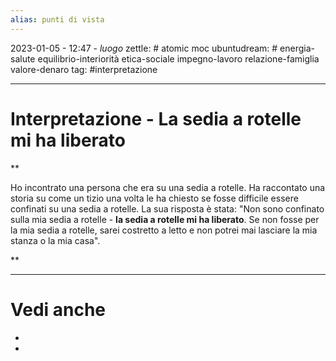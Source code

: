 ```yaml
---
alias: punti di vista
---
```

2023-01-05 - 12:47 - *luogo*
zettle: # atomic moc
ubuntudream: # energia-salute equilibrio-interiorità etica-sociale impegno-lavoro relazione-famiglia valore-denaro 
tag: #interpretazione

---
# Interpretazione - La sedia a rotelle mi ha liberato


**

Ho incontrato una persona che era su una sedia a rotelle. Ha raccontato una storia su come un tizio una volta le ha chiesto se fosse difficile essere confinati su una sedia a rotelle. La sua risposta è stata: "Non sono confinato sulla mia sedia a rotelle - **la sedia a rotelle mi ha liberato**. Se non fosse per la mia sedia a rotelle, sarei costretto a letto e non potrei mai lasciare la mia stanza o la mia casa".

**


---
# Vedi anche
- 
- 